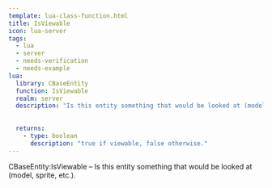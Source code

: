 ```yaml
---
template: lua-class-function.html
title: IsViewable
icon: lua-server
tags:
  - lua
  - server
  - needs-verification
  - needs-example
lua:
  library: CBaseEntity
  function: IsViewable
  realm: server
  description: "Is this entity something that would be looked at (model, sprite, etc.)."
  
  
  returns:
    - type: boolean
      description: "true if viewable, false otherwise."
---
```


<div class="lua__search__keywords">
CBaseEntity:IsViewable &#x2013; Is this entity something that would be looked at (model, sprite, etc.).
</div>
